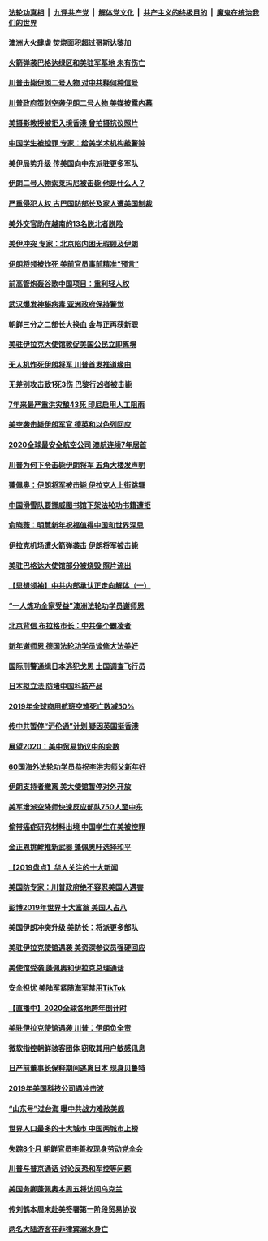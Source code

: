 ####  [法轮功真相](../../../../basic/blob/master/README.md?t=01050552) &nbsp;|&nbsp; [九评共产党](../../../../9ping.md/blob/master/README.md?t=01050552) &nbsp;|&nbsp; [解体党文化](../../../../jtdwh.md/blob/master/README.md?t=01050552)  &nbsp;|&nbsp; [共产主义的终极目的](../../../../gczydzjmd.md/blob/master/README.md?t=01050552) &nbsp;|&nbsp; [魔鬼在统治我们的世界](../../../../mgztzwmdsj.md/blob/master/README.md?t=01050552) 

#### [澳洲大火肆虐 焚烧面积超过哥斯达黎加](../pages/nsc418/n11768171.md?t=01050552) 

#### [火箭弹袭巴格达绿区和美驻军基地 未有伤亡](../pages/nsc418/n11768172.md?t=01050552) 

#### [川普击毙伊朗二号人物 对中共释何种信号](../pages/nsc418/n11768055.md?t=01050552) 

#### [川普政府策划空袭伊朗二号人物 美媒披露内幕](../pages/nsc418/n11768071.md?t=01050552) 

#### [美摄影教授被拒入境香港 曾拍摄抗议照片](../pages/nsc418/n11768034.md?t=01050552) 

#### [中国学生被控罪 专家：给美学术机构敲警钟](../pages/nsc418/n11767967.md?t=01050552) 

#### [美伊局势升级 传美国向中东派驻更多军队](../pages/nsc418/n11767849.md?t=01050552) 

#### [伊朗二号人物索莱玛尼被击毙 他是什么人？](../pages/nsc418/n11767049.md?t=01050552) 

#### [严重侵犯人权 古巴国防部长及家人遭美国制裁](../pages/nsc418/n11767410.md?t=01050552) 

#### [美外交官助在越南的13名脱北者脱险](../pages/nsc418/n11766798.md?t=01050552) 

#### [美伊冲突 专家：北京陷内困无瑕顾及伊朗](../pages/nsc418/n11766821.md?t=01050552) 

#### [伊朗将领被炸死 美前官员事前精准“预言”](../pages/nsc418/n11766705.md?t=01050552) 

#### [前高管炮轰谷歌中国项目：重利轻人权](../pages/nsc418/n11765947.md?t=01050552) 

#### [武汉爆发神秘病毒 亚洲政府保持警觉](../pages/nsc418/n11766183.md?t=01050552) 

#### [朝鲜三分之二部长大换血 金与正再获新职](../pages/nsc418/n11766097.md?t=01050552) 

#### [美驻伊拉克大使馆敦促美国公民立即离境](../pages/nsc418/n11766156.md?t=01050552) 

#### [无人机炸死伊朗将军 川普首发推道缘由](../pages/nsc418/n11766062.md?t=01050552) 

#### [无差别攻击致1死3伤 巴黎行凶者被击毙](../pages/nsc418/n11765975.md?t=01050552) 

#### [7年来最严重洪灾酿43死 印尼启用人工阻雨](../pages/nsc418/n11765689.md?t=01050552) 

#### [美空袭击毙伊朗军官 德英和以色列回应](../pages/nsc418/n11765692.md?t=01050552) 

#### [2020全球最安全航空公司 澳航连续7年居首](../pages/nsc418/n11765373.md?t=01050552) 

#### [川普为何下令击毙伊朗将军 五角大楼发声明](../pages/nsc418/n11764609.md?t=01050552) 

#### [蓬佩奥：伊朗将军被击毙 伊拉克人上街跳舞](../pages/nsc418/n11765048.md?t=01050552) 

#### [中国滑雪队要挪威图书馆下架法轮功书籍遭拒](../pages/nsc418/n11764921.md?t=01050552) 

#### [俞晓薇：明慧新年祝福值得中国和世界深思](../pages/nsc418/n11754433.md?t=01050552) 

#### [伊拉克机场遭火箭弹袭击 伊朗将军被击毙](../pages/nsc418/n11764478.md?t=01050552) 

#### [美驻巴格达大使馆部分被烧毁 照片流出](../pages/nsc418/n11763859.md?t=01050552) 

#### [【思想领袖】中共内部承认正走向解体（一）](../pages/nsc418/n11701493.md?t=01050552) 

#### [“一人炼功全家受益”澳洲法轮功学员谢师恩](../pages/nsc418/n11763896.md?t=01050552) 

#### [北京背信 布拉格市长：中共像个霸凌者](../pages/nsc418/n11763862.md?t=01050552) 

#### [新年谢师恩 德国法轮功学员谈修大法美好](../pages/nsc418/n11761594.md?t=01050552) 

#### [国际刑警通缉日本逃犯戈恩 土国调查飞行员](../pages/nsc418/n11763756.md?t=01050552) 

#### [日本拟立法 防堵中国科技产品](../pages/nsc418/n11763601.md?t=01050552) 

#### [2019年全球商用航班空难死亡数减50%](../pages/nsc418/n11762810.md?t=01050552) 

#### [传中共暂停“沪伦通”计划 疑因英国挺香港](../pages/nsc418/n11762532.md?t=01050552) 

#### [展望2020：美中贸易协议中的变数](../pages/nsc418/n11759305.md?t=01050552) 

#### [60国海外法轮功学员恭祝李洪志师父新年好](../pages/nsc418/n11714048.md?t=01050552) 

#### [伊朗支持者撤离 美大使馆暂停对外开放](../pages/nsc418/n11761075.md?t=01050552) 

#### [美军增派空降师快速反应部队750人至中东](../pages/nsc418/n11760342.md?t=01050552) 

#### [偷带癌症研究材料出境 中国学生在美被控罪](../pages/nsc418/n11759062.md?t=01050552) 

#### [金正恩挑衅推新武器 蓬佩奥吁选择和平](../pages/nsc418/n11759157.md?t=01050552) 

#### [【2019盘点】华人关注的十大新闻](../pages/nsc418/n11752263.md?t=01050552) 

#### [美国防专家：川普政府绝不容忍美国人遇害](../pages/nsc418/n11758818.md?t=01050552) 

#### [彭博2019年世界十大富翁 美国人占八](../pages/nsc418/n11758757.md?t=01050552) 

#### [美国伊朗冲突升级 美防长：将派更多部队](../pages/nsc418/n11758717.md?t=01050552) 

#### [美驻伊拉克使馆遇袭 美资深参议员强硬回应](../pages/nsc418/n11758241.md?t=01050552) 

#### [美使馆受袭 蓬佩奥和伊拉克总理通话](../pages/nsc418/n11758626.md?t=01050552) 

#### [安全担忧 美陆军紧随海军禁用TikTok](../pages/nsc418/n11758321.md?t=01050552) 

#### [【直播中】2020全球各地跨年倒计时](../pages/nsc418/n11756408.md?t=01050552) 

#### [美驻伊拉克使馆遇袭 川普：伊朗负全责](../pages/nsc418/n11757943.md?t=01050552) 

#### [微软指控朝鲜骇客团体 窃取其用户敏感讯息](../pages/nsc418/n11757536.md?t=01050552) 

#### [日产前董事长保释期间逃离日本 现身贝鲁特](../pages/nsc418/n11757195.md?t=01050552) 

#### [2019年美国科技公司遇冲击波](../pages/nsc418/n11756639.md?t=01050552) 

#### [“山东号”过台海 曝中共战力难敌美舰](../pages/nsc418/n11753936.md?t=01050552) 

#### [世界人口最多的十大城市 中国两城市上榜](../pages/nsc418/n11756259.md?t=01050552) 

#### [失踪8个月 朝鲜官员李善权现身劳动党全会](../pages/nsc418/n11756041.md?t=01050552) 

#### [川普与普京通话 讨论反恐和军控等问题](../pages/nsc418/n11755216.md?t=01050552) 

#### [美国务卿蓬佩奥本周五将访问乌克兰](../pages/nsc418/n11755565.md?t=01050552) 

#### [传刘鹤本周末赴美签署第一阶段贸易协议](../pages/nsc418/n11755722.md?t=01050552) 

#### [两名大陆游客在菲律宾溺水身亡](../pages/nsc418/n11755062.md?t=01050552) 


